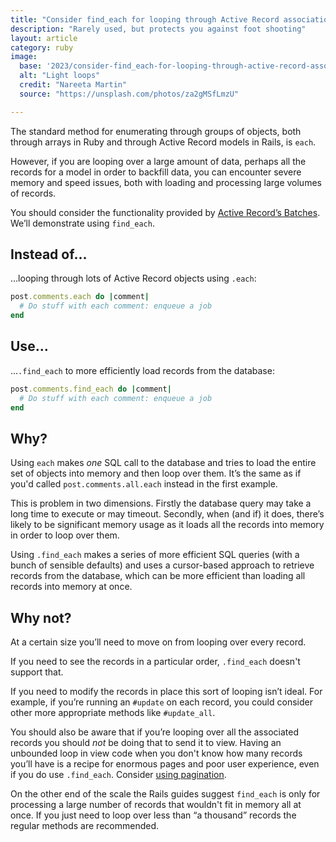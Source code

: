 ```yaml
---
title: "Consider find_each for looping through Active Record associations"
description: "Rarely used, but protects you against foot shooting"
layout: article
category: ruby
image:
  base: '2023/consider-find_each-for-looping-through-active-record-associations'
  alt: "Light loops"
  credit: "Nareeta Martin"
  source: "https://unsplash.com/photos/za2gMSfLmzU"

---
```


The standard method for enumerating through groups of objects, both through arrays in Ruby and through Active Record models in Rails, is `each`.

However, if you are looping over a large amount of data, perhaps all the records for a model in order to backfill data, you can encounter severe memory and speed issues, both with loading and processing large volumes of records.

You should consider the functionality provided by [Active Record’s Batches](https://api.rubyonrails.org/classes/ActiveRecord/Batches.html). We’ll demonstrate using `find_each`.


## Instead of…

…looping through lots of Active Record objects using `.each`:

```ruby
post.comments.each do |comment|
  # Do stuff with each comment: enqueue a job
end
```


## Use…

…`.find_each` to more efficiently load records from the database:

```ruby
post.comments.find_each do |comment|
  # Do stuff with each comment: enqueue a job
end
```


## Why?

Using `each` makes _one_ SQL call to the database and tries to load the entire set of objects into memory and then loop over them. It’s the same as if you'd called `post.comments.all.each` instead in the first example.

This is problem in two dimensions. Firstly the database query may take a long time to execute or may timeout. Secondly, when (and if) it does, there’s likely to be significant memory usage as it loads all the records into memory in order to loop over them. 

Using `.find_each` makes a series of more efficient SQL queries (with a bunch of sensible defaults) and uses a cursor-based approach to retrieve records from the database, which can be more efficient than loading all records into memory at once.


## Why not?

At a certain size you’ll need to move on from looping over every record.

If you need to see the records in a particular order, `.find_each` doesn't support that.

If you need to modify the records in place this sort of looping isn’t ideal. For example, if you’re running an `#update` on each record, you could consider other more appropriate methods like `#update_all`.

You should also be aware that if you’re looping over all the associated records you should _not_ be doing that to send it to view. Having an unbounded loop in view code when you don't know how many records you’ll have is a recipe for enormous pages and poor user experience, even if you do use `.find_each`. Consider [using pagination](/ruby/do-not-use-all-without-pagination-or-limit).

On the other end of the scale the Rails guides suggest `find_each` is only for processing a large number of records that wouldn't fit in memory all at once. If you just need to loop over less than “a thousand” records the regular methods are recommended.